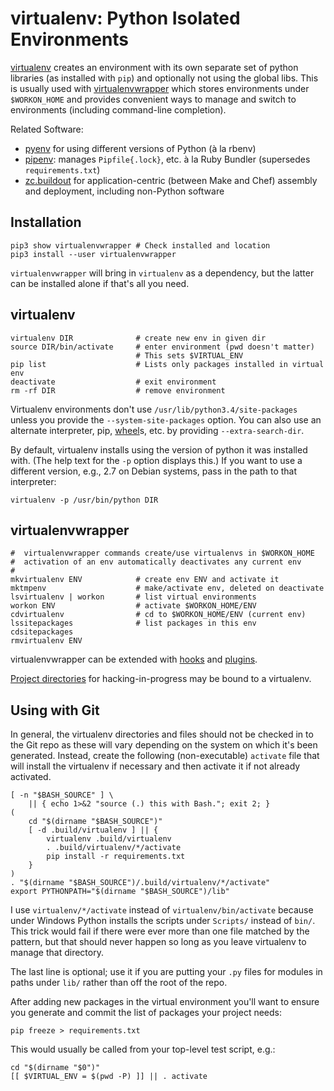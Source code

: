 virtualenv: Python Isolated Environments
========================================

[virtualenv] creates an environment with its own separate set of
python libraries (as installed with `pip`) and optionally not using
the global libs. This is usually used with [virtualenvwrapper] which
stores environments under `$WORKON_HOME` and provides convenient ways
to manage and switch to environments (including command-line
completion).

Related Software:
* [pyenv] for using different versions of Python (à la rbenv)
* [pipenv]: manages `Pipfile{.lock}`, etc. à la Ruby Bundler
  (supersedes `requirements.txt`)
* [zc.buildout] for application-centric (between Make and Chef)
  assembly and deployment, including non-Python software


Installation
------------

    pip3 show virtualenvwrapper # Check installed and location
    pip3 install --user virtualenvwrapper

`virtualenvwrapper` will bring in `virtualenv` as a dependency, but
the latter can be installed alone if that's all you need.


virtualenv
----------

    virtualenv DIR              # create new env in given dir
    source DIR/bin/activate     # enter environment (pwd doesn't matter)
                                # This sets $VIRTUAL_ENV
    pip list                    # Lists only packages installed in virtual env
    deactivate                  # exit environment
    rm -rf DIR                  # remove environment

Virtualenv environments don't use `/usr/lib/python3.4/site-packages`
unless you provide the `--system-site-packages` option. You can also
use an alternate interpreter, pip, [wheel]s, etc. by providing
`--extra-search-dir`.

By default, virtualenv installs using the version of python it was
installed with. (The help text for the `-p` option displays this.) If
you want to use a different version, e.g., 2.7 on Debian systems, pass
in the path to that interpreter:

    virtualenv -p /usr/bin/python DIR


virtualenvwrapper
-----------------

    #  virtualenvwrapper commands create/use virtualenvs in $WORKON_HOME
    #  activation of an env automatically deactivates any current env
    #
    mkvirtualenv ENV            # create env ENV and activate it
    mktmpenv                    # make/activate env, deleted on deactivate
    lsvirtualenv | workon       # list virtual environments
    workon ENV                  # activate $WORKON_HOME/ENV
    cdvirtualenv                # cd to $WORKON_HOME/ENV (current env)
    lssitepackages              # list packages in this env
    cdsitepackages
    rmvirtualenv ENV

virtualenvwrapper can be extended with [hooks] and [plugins].

[Project directories] for hacking-in-progress may be bound to a virtualenv.


Using with Git
--------------

In general, the virtualenv directories and files should not be checked
in to the Git repo as these will vary depending on the system on which
it's been generated. Instead, create the following (non-executable)
`activate` file that will install the virtualenv if necessary and then
activate it if not already activated.

    [ -n "$BASH_SOURCE" ] \
        || { echo 1>&2 "source (.) this with Bash."; exit 2; }
    (
        cd "$(dirname "$BASH_SOURCE")"
        [ -d .build/virtualenv ] || {
            virtualenv .build/virtualenv
            . .build/virtualenv/*/activate
            pip install -r requirements.txt
        }
    )
    . "$(dirname "$BASH_SOURCE")/.build/virtualenv/*/activate"
    export PYTHONPATH="$(dirname "$BASH_SOURCE")/lib"

I use `virtualenv/*/activate` instead of `virtualenv/bin/activate`
because under Windows Python installs the scripts under `Scripts/`
instead of `bin/`. This trick would fail if there were ever more than
one file matched by the pattern, but that should never happen so long
as you leave virtualenv to manage that directory.

The last line is optional; use it if you are putting your `.py` files
for modules in paths under `lib/` rather than off the root of the repo.

After adding new packages in the virtual environment you'll want to
ensure you generate and commit the list of packages your project needs:

    pip freeze > requirements.txt

This would usually be called from your top-level test script, e.g.:

    cd "$(dirname "$0")"
    [[ $VIRTUAL_ENV = $(pwd -P) ]] || . activate



[virtualenv]: https://virtualenv.pypa.io/en/stable/
[virtualenvwrapper]: http://virtualenvwrapper.readthedocs.io/en/latest/
[pyenv]: https://github.com/pyenv/pyenv
[pipenv]: https://docs.pipenv.org/
[zc.buildout]: http://docs.buildout.org/
[wheel]: http://wheel.rtfd.org/
[hooks]: http://virtualenvwrapper.readthedocs.io/en/latest/scripts.html
[plugins]: http://virtualenvwrapper.readthedocs.io/en/latest/plugins.html
[Project directories]: http://virtualenvwrapper.readthedocs.io/en/latest/projects.html
